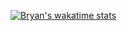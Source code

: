 
[![Bryan's wakatime stats](https://github-readme-stats.vercel.app/api/wakatime?username=@cocoginger)](https://github.com/Cocoginger)

